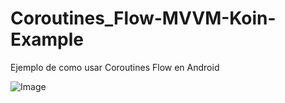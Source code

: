 # Coroutines_Flow-MVVM-Koin-Example

Ejemplo de como usar Coroutines Flow en Android

![Image](img/1.jpng)
